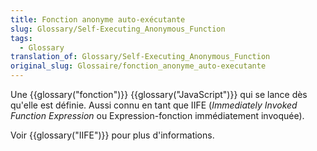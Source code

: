```yaml
---
title: Fonction anonyme auto-exécutante
slug: Glossary/Self-Executing_Anonymous_Function
tags:
  - Glossary
translation_of: Glossary/Self-Executing_Anonymous_Function
original_slug: Glossaire/fonction_anonyme_auto-executante
---
```

Une {{glossary("fonction")}} {{glossary("JavaScript")}} qui se lance dès qu'elle est définie. Aussi connu en tant que IIFE (_Immediately Invoked Function Expression_ ou Expression-fonction immédiatement invoquée).

Voir {{glossary("IIFE")}} pour plus d'informations.
